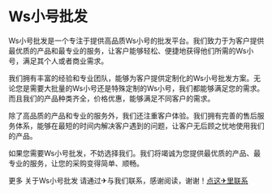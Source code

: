# Ws小号批发

Ws小号批发是一个专注于提供高品质Ws小号的批发平台。我们致力于为客户提供最优质的产品和最专业的服务，让客户能够轻松、便捷地获得他们所需的Ws小号，满足其个人或者商业需求。

我们拥有丰富的经验和专业团队，能够为客户提供定制化的Ws小号批发方案。无论您是需要大批量的Ws小号还是特殊定制的Ws小号，我们都能够满足您的需求。而且我们的产品种类齐全，价格优惠，能够满足不同客户的需求。

除了高品质的产品和专业的服务外，我们还注重客户体验。我们拥有完善的售后服务体系，能够在最短的时间内解决客户遇到的问题，让客户无后顾之忧地使用我们的产品。

如果您需要Ws小号批发，不妨选择我们。我们将竭诚为您提供最优质的产品、最专业的服务，让您的采购变得简单、顺畅。

更多 关于Ws小号批发 请通过✈与我们联系，感谢阅读，谢谢！[点这✈里联系](https://www.k02.cc)